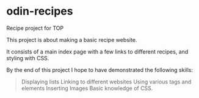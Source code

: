 # odin-recipes
Recipe project for TOP

This project is about making a basic recipe website.

It consists of a main index page with a few links to different recipes, and styling with CSS.

By the end of this project I hope to have demonstrated the following skills:

> Displaying lists
> Linking to different websites
> Using various tags and elements
> Inserting Images
> Basic knowledge of CSS.



